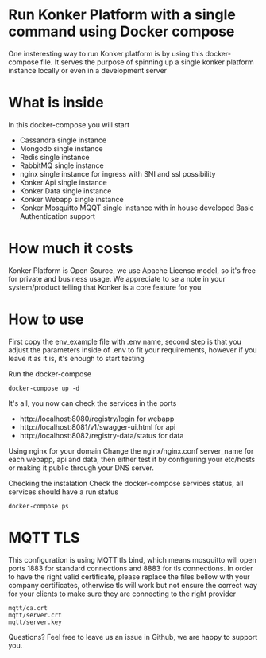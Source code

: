 # Run Konker Platform with a single command using Docker compose
One insteresting way to run Konker platform is by using this docker-compose file. It serves the purpose of spinning up a single konker platform instance locally or even in a development server

# What is inside
In this docker-compose you will start
- Cassandra single instance
- Mongodb single instance
- Redis single instance
- RabbitMQ single instance
- nginx single instance for ingress with SNI and ssl possibility
- Konker Api single instance
- Konker Data single instance
- Konker Webapp single instance
- Konker Mosquitto MQQT single instance with in house developed Basic Authentication support


# How much it costs
Konker Platform is Open Source, we use Apache License model, so it's free for private and business usage. We appreciate to se a note in your system/product telling that Konker is a core feature for you


# How to use
First copy the env_example file with .env name, second step is that you adjust the parameters inside of .env to fit your requirements, however if you leave it as it is, it's enough to start testing

Run the docker-compose
```
docker-compose up -d
```
It's all, you now can check the services in the ports
- http://localhost:8080/registry/login for webapp
- http://localhost:8081/v1/swagger-ui.html for api
- http://localhost:8082/registry-data/status for data

Using nginx for your domain
Change the nginx/nginx.conf server_name for each webapp, api and data, then either test it by configuring your etc/hosts or making it public through your DNS server.

Checking the instalation
Check the docker-compose services status, all services should have a run status
```
docker-compose ps
```

# MQTT TLS
This configuration is using MQTT tls bind, which means mosquitto will open ports 1883 for standard connections and 8883 for tls connections. In order to have the right valid certificate, please replace the files bellow with your company certificates, otherwise tls will work but not ensure the correct way for your clients to make sure they are connecting to the right provider
```
mqtt/ca.crt
mqtt/server.crt
mqtt/server.key
```

Questions?
Feel free to leave us an issue in Github, we are happy to support you.

